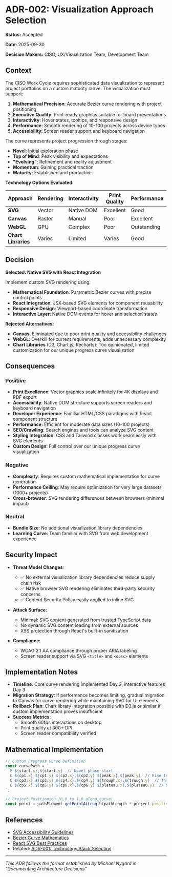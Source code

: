 # ADR-002: Visualization Approach Selection

**Status:** Accepted

**Date:** 2025-09-30

**Decision Makers:** CISO, UX/Visualization Team, Development Team

## Context

The CISO Work Cycle requires sophisticated data visualization to represent project portfolios on a custom maturity curve. The visualization must support:

1. **Mathematical Precision**: Accurate Bezier curve rendering with project positioning
2. **Executive Quality**: Print-ready graphics suitable for board presentations
3. **Interactivity**: Hover states, tooltips, and responsive design
4. **Performance**: Smooth rendering of 10-100 projects across device types
5. **Accessibility**: Screen reader support and keyboard navigation

The curve represents project progression through stages:
- **Novel**: Initial exploration phase
- **Top of Mind**: Peak visibility and expectations
- **"Evolving"**: Refinement and reality adjustment
- **Momentum**: Gaining practical traction
- **Maturity**: Established and productive

**Technology Options Evaluated:**

| Approach | Rendering | Interactivity | Print Quality | Performance | Accessibility |
|----------|-----------|---------------|---------------|-------------|---------------|
| **SVG** | Vector | Native DOM | Excellent | Good | Excellent |
| **Canvas** | Raster | Manual | Poor | Excellent | Poor |
| **WebGL** | GPU | Complex | Poor | Outstanding | Complex |
| **Chart Libraries** | Varies | Limited | Varies | Good | Varies |

## Decision

**Selected: Native SVG with React Integration**

Implement custom SVG rendering using:
- **Mathematical Foundation**: Parametric Bezier curves with precise control points
- **React Integration**: JSX-based SVG elements for component reusability
- **Responsive Design**: Viewport-based coordinate transformation
- **Interactive Layer**: Native DOM events for hover and selection states

**Rejected Alternatives:**

- **Canvas**: Eliminated due to poor print quality and accessibility challenges
- **WebGL**: Overkill for current requirements, adds unnecessary complexity
- **Chart Libraries** (D3, Chart.js, Recharts): Too opinionated, limited customization for our unique progress curve visualization

## Consequences

### Positive

- **Print Excellence**: Vector graphics scale infinitely for 4K displays and PDF export
- **Accessibility**: Native DOM structure supports screen readers and keyboard navigation
- **Developer Experience**: Familiar HTML/CSS paradigms with React component structure
- **Performance**: Efficient for moderate data sizes (10-100 projects)
- **SEO/Crawling**: Search engines and tools can analyze SVG content
- **Styling Integration**: CSS and Tailwind classes work seamlessly with SVG elements
- **Custom Design**: Full control over our unique progress curve visualization

### Negative

- **Complexity**: Requires custom mathematical implementation for curve generation
- **Performance Ceiling**: May require optimization for very large datasets (1000+ projects)
- **Cross-browser**: SVG rendering differences between browsers (minimal impact)

### Neutral

- **Bundle Size**: No additional visualization library dependencies
- **Learning Curve**: Team familiar with SVG from web development experience

## Security Impact

- **Threat Model Changes**:
  - ✅ No external visualization library dependencies reduce supply chain risk
  - ✅ Native browser SVG rendering eliminates third-party security concerns
  - ✅ Content Security Policy easily applied to inline SVG

- **Attack Surface**:
  - Minimal: SVG content generated from trusted TypeScript data
  - No dynamic SVG content loading from external sources
  - XSS protection through React's built-in sanitization

- **Compliance**:
  - WCAG 2.1 AA compliance through proper ARIA labeling
  - Screen reader support via SVG `<title>` and `<desc>` elements

## Implementation Notes

- **Timeline**: Core curve rendering implemented Day 2, interactive features Day 3
- **Migration Strategy**: If performance becomes limiting, gradual migration to Canvas for curve rendering while maintaining SVG for UI elements
- **Rollback Plan**: Chart library integration possible with D3.js or similar if custom implementation proves insufficient
- **Success Metrics**:
  - Smooth 60fps interactions on desktop
  - Print quality at 300+ DPI
  - Screen reader compatibility verified

## Mathematical Implementation

```typescript
// Custom Progress Curve Definition
const curvePath = `
  M ${start.x},${start.y}  // Novel phase start
  C ${cp1.x},${cp1.y} ${cp2.x},${cp2.y} ${peak.x},${peak.y}  // Rise to Top of Mind
  C ${cp3.x},${cp3.y} ${cp4.x},${cp4.y} ${trough.x},${trough.y}  // Through "Evolving"
  C ${cp5.x},${cp5.y} ${cp6.x},${cp6.y} ${plateau.x},${plateau.y}  // Momentum to Maturity
`;

// Project Positioning (0.0 to 1.0 along curve)
const point = pathElement.getPointAtLength(pathLength * project.position);
```

## References

- [SVG Accessibility Guidelines](https://www.w3.org/WAI/tutorials/images/complex/)
- [Bezier Curve Mathematics](https://javascript.info/bezier-curve)
- [React SVG Best Practices](https://react.dev/learn/adding-interactivity)
- Related: [ADR-001: Technology Stack Selection](./ADR-001-technology-stack-selection.md)

---

*This ADR follows the format established by Michael Nygard in "Documenting Architecture Decisions"*